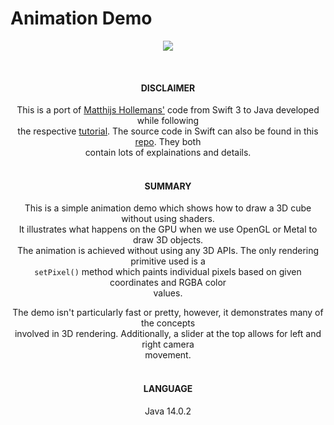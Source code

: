 # Animation Demo

<center>

![](https://s9.gifyu.com/images/cube.gif)
<!--<img alt="demo gif here"  src="https://s9.gifyu.com/images/cube.gif" width="215" height="175" />-->
<br>

#### DISCLAIMER

This is a port of [Matthijs Hollemans'](https://github.com/hollance) code from Swift 3 to Java developed while following\
the respective [tutorial](https://machinethink.net/blog/3d-rendering-without-shaders/?fbclid=IwAR2Qajut7MOO6T5_O3yzCFej2RVlBGMTayCeecYgq2M8sGjSaS6-4sZidXI). The source code in Swift can also be found in this [repo](https://github.com/hollance/Swift-3D-Demo). They both\
contain lots of explainations and details.
<br><br>


#### SUMMARY

This is a simple animation demo which shows how to draw a 3D cube without using shaders.\
It illustrates what happens on the GPU when we use OpenGL or Metal to draw 3D objects.\
The animation is achieved without using any 3D APIs. The only rendering primitive used is a\
`setPixel()` method which paints individual pixels based on given coordinates and RGBA color\
values.

The demo isn't particularly fast or pretty, however, it demonstrates many of the concepts\
involved in 3D rendering. Additionally, a slider at the top allows for left and right camera\
movement.
<br><br>





#### LANGUAGE

Java 14.0.2

</center>